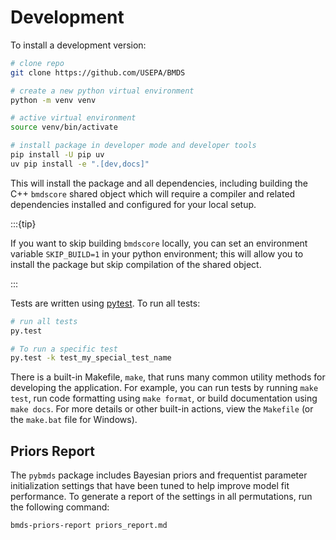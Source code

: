 # Development

To install a development version:

```bash
# clone repo
git clone https://github.com/USEPA/BMDS

# create a new python virtual environment
python -m venv venv

# active virtual environment
source venv/bin/activate

# install package in developer mode and developer tools
pip install -U pip uv
uv pip install -e ".[dev,docs]"
```

This will install the package and all dependencies, including building the C++ `bmdscore` shared object which will require a compiler and related dependencies installed and configured for your local setup.

:::{tip}

If you want to skip building `bmdscore` locally, you can set an environment variable `SKIP_BUILD=1` in your python environment; this will allow you to install the package but skip compilation of the shared object.

:::

Tests are written using [pytest](http://doc.pytest.org/en/latest/). To run all tests:

```bash
# run all tests
py.test

# To run a specific test
py.test -k test_my_special_test_name
```

There is a built-in Makefile, ``make``, that runs many common utility methods for developing the application. For example, you can run tests by running `make test`, run code formatting using `make format`, or build documentation using `make docs`. For more details or other built-in actions, view the `Makefile` (or the `make.bat` file for Windows).

## Priors Report

The `pybmds` package includes Bayesian priors and frequentist parameter initialization settings that have been tuned to help improve model fit performance. To generate a report of the settings in all permutations, run the following command:

```bash
bmds-priors-report priors_report.md
```
